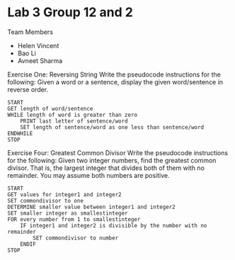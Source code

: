 # Lab 3 Group 12 and 2

Team Members
- Helen Vincent
- Bao Li
- Avneet Sharma

Exercise One: Reversing String
Write the pseudocode instructions for the following:
Given a word or a sentence, display the given word/sentence in reverse order.

	START 
	GET length of word/sentence
	WHILE length of word is greater than zero
		PRINT last letter of sentence/word
		SET length of sentence/word as one less than sentence/word
	ENDWHILE
	STOP

Exercise Four: Greatest Common Divisor
Write the pseudocode instructions for the following:
Given two integer numbers, find the greatest common divisor. That is, the largest integer that divides both of them with no remainder. You may assume both numbers are positive.

	START
	GET values for integer1 and integer2
	SET commondivisor to one
	DETERMINE smaller value between integer1 and integer2
	SET smaller integer as smallestinteger
	FOR every number from 1 to smallestinteger
		IF integer1 and integer2 is divisible by the number with no remainder
			SET commondivisor to number
		ENDIF
	STOP
